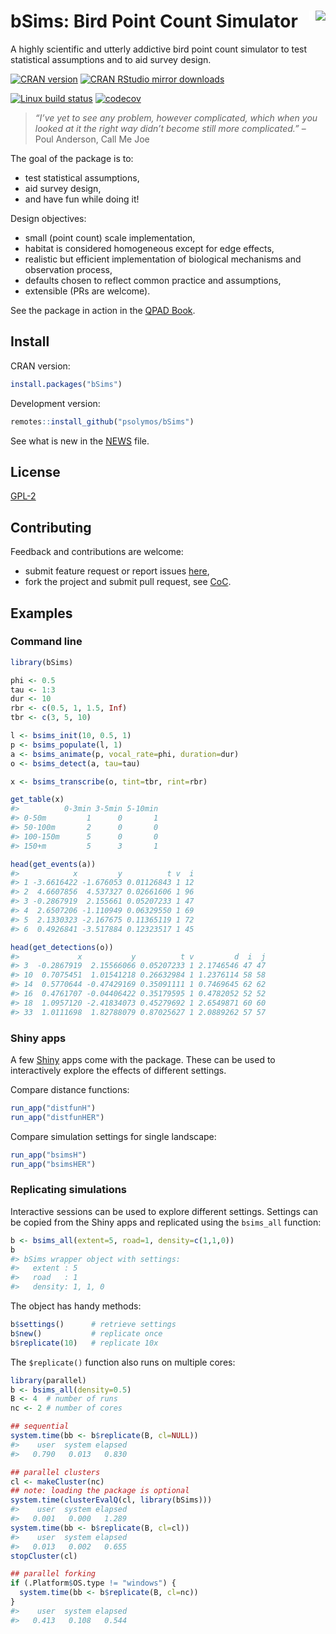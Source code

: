 # bSims: Bird Point Count Simulator <img src="https://raw.githubusercontent.com/psolymos/bSims/master/bsims.gif" align="right" style="padding-left:10px;background-color:white;" />

A highly scientific and utterly addictive bird point count simulator to
test statistical assumptions and to aid survey design.

[![CRAN
version](https://www.r-pkg.org/badges/version/bSims)](https://cran.rstudio.com/web/packages/bSims/index.html)
[![CRAN RStudio mirror
downloads](https://cranlogs.r-pkg.org/badges/grand-total/bSims)](https://www.rdocumentation.org/packages/bSims/)

[![Linux build
status](https://travis-ci.org/psolymos/bSims.svg?branch=master)](https://travis-ci.org/psolymos/bSims)
[![codecov](https://codecov.io/gh/psolymos/bSims/branch/master/graph/badge.svg)](https://codecov.io/gh/psolymos/bSims)

> *“I’ve yet to see any problem, however complicated, which when you
> looked at it the right way didn’t become still more complicated.”* –
> Poul Anderson, Call Me Joe

The goal of the package is to:

  - test statistical assumptions,
  - aid survey design,
  - and have fun while doing it\!

Design objectives:

  - small (point count) scale implementation,
  - habitat is considered homogeneous except for edge effects,
  - realistic but efficient implementation of biological mechanisms and
    observation process,
  - defaults chosen to reflect common practice and assumptions,
  - extensible (PRs are welcome).

See the package in action in the [QPAD
Book](https://peter.solymos.org/qpad-book/).

## Install

CRAN version:

``` r
install.packages("bSims")
```

Development version:

``` r
remotes::install_github("psolymos/bSims")
```

See what is new in the [NEWS](NEWS.md) file.

## License

[GPL-2](https://www.gnu.org/licenses/old-licenses/gpl-2.0.html)

## Contributing

Feedback and contributions are welcome:

  - submit feature request or report issues
    [here](https://github.com/psolymos/bSims/issues),
  - fork the project and submit pull request, see
    [CoC](CODE_OF_CONDUCT.md).

## Examples

### Command line

``` r
library(bSims)

phi <- 0.5
tau <- 1:3
dur <- 10
rbr <- c(0.5, 1, 1.5, Inf)
tbr <- c(3, 5, 10)

l <- bsims_init(10, 0.5, 1)
p <- bsims_populate(l, 1)
a <- bsims_animate(p, vocal_rate=phi, duration=dur)
o <- bsims_detect(a, tau=tau)

x <- bsims_transcribe(o, tint=tbr, rint=rbr)

get_table(x)
#>          0-3min 3-5min 5-10min
#> 0-50m         1      0       1
#> 50-100m       2      0       0
#> 100-150m      5      0       0
#> 150+m         5      3       1

head(get_events(a))
#>            x         y          t v  i
#> 1 -3.6616422 -1.676053 0.01126843 1 12
#> 2  4.6607856  4.537327 0.02661606 1 96
#> 3 -0.2867919  2.155661 0.05207233 1 47
#> 4  2.6507206 -1.110949 0.06329550 1 69
#> 5  2.1330323 -2.167675 0.11365119 1 72
#> 6  0.4926841 -3.517884 0.12323517 1 45

head(get_detections(o))
#>             x           y          t v         d  i  j
#> 3  -0.2867919  2.15566066 0.05207233 1 2.1746546 47 47
#> 10  0.7075451  1.01541218 0.26632984 1 1.2376114 58 58
#> 14  0.5770644 -0.47429169 0.35091111 1 0.7469645 62 62
#> 16  0.4761707 -0.04406422 0.35179595 1 0.4782052 52 52
#> 18  1.0957120 -2.41834073 0.45279692 1 2.6549871 60 60
#> 33  1.0111698  1.82788079 0.87025627 1 2.0889262 57 57
```

### Shiny apps

A few [Shiny](https://shiny.rstudio.com/) apps come with the package.
These can be used to interactively explore the effects of different
settings.

Compare distance functions:

``` r
run_app("distfunH")
run_app("distfunHER")
```

Compare simulation settings for single landscape:

``` r
run_app("bsimsH")
run_app("bsimsHER")
```

### Replicating simulations

Interactive sessions can be used to explore different settings. Settings
can be copied from the Shiny apps and replicated using the `bsims_all`
function:

``` r
b <- bsims_all(extent=5, road=1, density=c(1,1,0))
b
#> bSims wrapper object with settings:
#>   extent : 5
#>   road   : 1
#>   density: 1, 1, 0
```

The object has handy methods:

``` r
b$settings()      # retrieve settings
b$new()           # replicate once
b$replicate(10)   # replicate 10x
```

The `$replicate()` function also runs on multiple cores:

``` r
library(parallel)
b <- bsims_all(density=0.5)
B <- 4  # number of runs
nc <- 2 # number of cores

## sequential
system.time(bb <- b$replicate(B, cl=NULL))
#>    user  system elapsed 
#>   0.790   0.013   0.830

## parallel clusters
cl <- makeCluster(nc)
## note: loading the package is optional
system.time(clusterEvalQ(cl, library(bSims)))
#>    user  system elapsed 
#>   0.001   0.000   1.289
system.time(bb <- b$replicate(B, cl=cl))
#>    user  system elapsed 
#>   0.013   0.002   0.655
stopCluster(cl)

## parallel forking
if (.Platform$OS.type != "windows") {
  system.time(bb <- b$replicate(B, cl=nc))
}
#>    user  system elapsed 
#>   0.413   0.108   0.544
```
